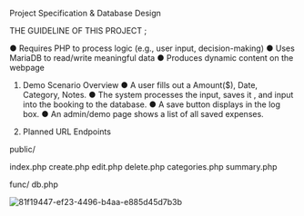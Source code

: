 Project Specification & Database Design

THE GUIDELINE OF THIS PROJECT ;

●	Requires PHP to process logic (e.g., user input, decision-making)
●	Uses MariaDB to read/write meaningful data
●	Produces dynamic content on the webpage



1. Demo Scenario Overview
●	A user fills out a Amount($), Date, Category, Notes.
●	The system processes the input, saves it , and input into the booking to the database.
●	A save button displays in the log box.
●	An admin/demo page shows a list of all saved expenses.


2. Planned URL Endpoints

public/

index.php
create.php
edit.php
delete.php
categories.php
summary.php

func/
db.php

![81f19447-ef23-4496-b4aa-e885d45d7b3b](https://github.com/user-attachments/assets/1f5a075a-dd62-4d75-a4bb-5a1abce3f8de)
